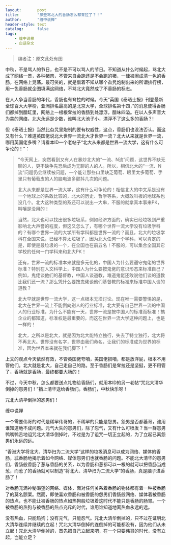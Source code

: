 ```yaml
---
layout:       post
title:        "那些骂北大的香肠怎么都耷拉了？！"
author:       "缠中说禅"
header-style: text
catalog:      false
tags:
    - 缠中说禅
    - 白话杂文
---
```


> 编者注：原文此处有图



中秋，不是骂人的节日，也不是不可以骂人的节日。不知道从什么时候起，骂北大成了网络一景，各种猪肉，不管来自会跑还是不会跑的猪，一律被闹成清一色的香肠，在网络上晃荡。最可笑的，就是借着不知从哪个旮旯炮制出来的所谓排行榜，用一色香肠就企图填满这网络，不骂北大竟然成了不香肠的标志。



在人人争当香肠的年代，香肠也有耷拉的时候。今天“英国《泰晤士报》刊登最新全球百大大学榜，亚洲排名最高的是北京大学，全球排名第十四，”的消息使得香肠们都掉到醋缸里，网络上一根根耷拉的香肠到处漂浮，醋味四溢。在以人多声音大为美的网络，北大永远是少数，谁叫北大池子小，漂浮不了这么多的香肠？!



但《泰晤士报》当然比旮旯里炮制的要有权威性，这点，香肠们也没法否认。而这又有什么？难道英国佬说北大世界一流北大才世界一流？北大从来就是世界一流，哪用英国佬多嘴？请看本ID一个老帖子“北大从来都是世界一流大学，这有什么可争论的！”：



> “今天网上，突然看到又有人在暴炒北大的“一流、N流”问题，这世界不缺无聊的人，更不缺争先恐后成为无聊的人的人。所以，相信北大的“一流、N流”问题仍会继续被问题，一个能让那些口里缺乏葡萄、眼里太多葡萄、手里只有葡萄皮的人的脑电波多颤抖几次的问题。
>
> 
>
> 北大从来都是世界一流大学，这有什么可争论的！相信北大的中文系是没有一个地球上的系敢比较的，北大的历史、哲学等系，大概敢叫板的地球系也没几个。北大这种类型的系还可以说出一大串，不服的就拿真本事来PK，叫嚷是没用的！
>
> 
>
> 当然，北大也可以找出很多垃圾系，例如经济方面的，确实已经垃圾到严重影响北大声誉的程度，但这又怎么了，有哪个世界一流大学没有垃圾学科的？有哪个世界一流的大学所有学科都是世界一流的？而且，北大的垃圾学科在全国来说，已经不算太垃圾了，因为北大任何一个学科，可以肯定的是，即使是最垃圾的一个，在全国也在前五名！不服的，可以集合全国其它学校的任何一门学科来和北大PK！
>
> 
>
> 还有，世界一流的标准本来就是多元化的，中国人为什么要遵守鬼佬的世界标准？特别在人文科学上，中国人为什么要按鬼佬的意识形态来标准自己？例如，鬼佬谈他们的基督教，中国人谈道教，难道鬼佬还敢说他们谈的道教比我们还一流？那么凭什么要按鬼佬谈他们基督教的标准来标准中国人谈的道教？
>
> 
>
> 北大早就是世界一流大学，这一点根本无须讨论。现在唯一需要警惕的是，北大在世界一流上不能倒向别人的行业标准，北大要有自己世界一流的中国人的行业标准，为什么不能有一天，世界一流是按中国人的标准而标准！搞企业的都知道，标准权是最重要的，而这在世界一流大学这种问题上，也是一样的！
>
> 
>
> 北大，之所以是北大，就是因为北大能特立独行，失去了特立独行，北大将不再北大。世界没有名字，世界由我们命名，让我们的标准成为世界的标准，因为世界本来就在我们脚下！”



上文的观点今天依然有效，不管英国佬夸咱，美国佬损咱，都是放洋屁，根本不用管他们。北大就是北大，自己走自己的路。至于香肠们是耷拉还是坚挺，更不用管了，香肠就是香肠，最终都要大肠的！



不过，今天中秋，怎么都要送点礼物给香肠们，就用本ID的另一老帖“咒北大清华倒掉的怨男们！”捎上清华送给香肠们。香肠们，中秋快乐呀！



咒北大清华倒掉的怨男们！



缠中说禅



一个需要伟哥的时代是稀罕伟哥的，不稀罕的只能是怨男。怨男是否都萎哥，谁用谁知道地不成问题。元气大失的怨男们，除了怨气，又有什么可喷发？当一群怨男鸭嘴鸭舌地诅咒北大清华倒掉时，不过是为了诅咒一切正立起的，为了立起已离怨男们永远的远。



“香港大学将北大、清华扫为二流大学”这样的垃圾消息可以成为网络、媒体的香肠，忒香肠地揭示着如今网络、媒体怨男们也就香肠的问题。不能北大清华的怨男们，香肠般香肠了葱与香肠的关系，以为香肠和葱都可以一根的就可以把香肠当成葱，而葱了的香肠就可以制造“将北大、清华扫为二流大学”的香肠，真是脑子进香肠了！



对香肠充满神秘渴望的网络、媒体，面对任何关系着香肠的物体都有着一种被香肠了的莫名颤栗。然而，即使喜欢香肠和被香肠的怨男们香肠般网络、媒体着被香肠的热点，也不能让被香肠的热点如热狗般垃圾着这时代不能只是香肠的肠胃。一个被香肠的热狗与被香肠的热点充斥的时代，谁用谁知道地离热血永远的远。



没有热血，只能热狗；没有元气，只能怨气。咒北大清华倒掉的，只不过在证明北大清华连续并继续的立起！咒北大清华倒掉的连倒掉的可能都没有，因为他们从未立起！咒北大清华倒掉的，首先把自己立起来吧，在一个只要伟哥的时代，没有立起，岂能立足？
